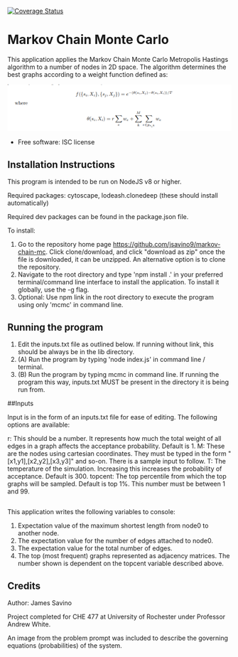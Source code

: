 [![Coverage Status](https://coveralls.io/repos/github/jsavino9/markov-chain-mc/badge.svg?branch=master)](https://coveralls.io/github/jsavino9/markov-chain-mc?branch=master)

# Markov Chain Monte Carlo

This application applies the Markov Chain Monte Carlo Metropolis Hastings algorithm to a number of nodes in 2D space. The algorithm determines the best graphs according to a weight function defined as:

![alt text](eq.png 'Equation')

- Free software: ISC license

## Installation Instructions

This program is intended to be run on NodeJS v8 or higher.

Required packages: cytoscape, lodeash.clonedeep (these should install automatically)

Required dev packages can be found in the package.json file.

To install:

1. Go to the repository home page https://github.com/jsavino9/markov-chain-mc. Click clone/download, and click "download as zip" once the file is downloaded, it can be unzipped. An alternative option is to clone the repository.
2. Navigate to the root directory and type 'npm install .' in your preferred terminal/command line interface to install the application. To install it globally, use the -g flag.
3. Optional: Use npm link in the root directory to execute the program using only 'mcmc' in command line.

## Running the program

1. Edit the inputs.txt file as outlined below. If running without link, this should be always be in the lib directory.
2. (A) Run the program by typing 'node index.js' in command line / terminal.
3. (B) Run the program by typing mcmc in command line. If running the program this way, inputs.txt MUST be present in the directory it is being run from.

##Inputs

Input is in the form of an inputs.txt file for ease of editing. The following options are available:

r: This should be a number. It represents how much the total weight of all edges in a graph affects the acceptance probability. Default is 1.
M: These are the nodes using cartesian coordinates. They must be typed in the form "[x1,y1],[x2,y2],[x3,y3]" and so-on. There is a sample input to follow.
T: The temperature of the simulation. Increasing this increases the probability of acceptance. Default is 300.
topcent: The top percentile from which the top graphs will be sampled. Default is top 1%. This number must be between 1 and 99.

##

This application writes the following variables to console:

1. Expectation value of the maximum shortest length from node0 to another node.
2. The expectation value for the number of edges attached to node0.
3. The expectation value for the total number of edges.
4. The top (most frequent) graphs represented as adjacency matrices. The number shown is dependent on the topcent variable described above.

## Credits

Author: James Savino

Project completed for CHE 477 at University of Rochester under Professor Andrew White.

An image from the problem prompt was included to describe the governing equations (probabilities) of the system.
